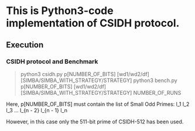 # This is Python3-code implementation of CSIDH protocol.

## Execution

### CSIDH protocol and Benchmark

> python3 csidh.py p[NUMBER_OF_BITS] [wd1/wd2/df] [SIMBA/SIMBA_WITH_STRATEGY/STRATEGY]
> python3 bench.py p[NUMBER_OF_BITS] [wd1/wd2/df] [SIMBA/SIMBA_WITH_STRATEGY/STRATEGY] NUMBER_OF_RUNS

Here, p[NUMBER_OF_BITS] must contain the list of Small Odd Primes: l_1 l_2 l_3 ... l_{n - 2} l_{n - 1} l_n

However, in this case only the 511-bit prime of CSIDH-512 has been used.
